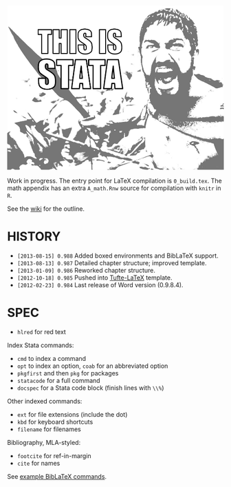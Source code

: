 
<img src="images/0-this-is-stata.jpg" width ="600" />

Work in progress. The entry point for LaTeX compilation is `0_build.tex`. The math appendix has an extra `A_math.Rnw` source for compilation with `knitr` in `R`.

See the [wiki](https://github.com/briatte/srqm/wiki/stata-guide) for the outline.

# HISTORY

* `[2013-08-15] 0.988` Added boxed environments and BibLaTeX support.
* `[2013-08-13] 0.987` Detailed chapter structure; improved template.
* `[2013-01-09] 0.986` Reworked chapter structure.
* `[2012-10-18] 0.985` Pushed into [Tufte-LaTeX](https://code.google.com/p/tufte-latex/) template.
* `[2012-02-23] 0.984` Last release of Word version (0.9.8.4).

# SPEC

* `hlred` for red text

Index Stata commands:

* `cmd` to index a command
* `opt` to index an option, `coab` for an abbreviated option
* `pkgfirst` and then `pkg` for packages
* `statacode` for a full command
* `docspec` for a Stata code block (finish lines with `\\%`)

Other indexed commands:

* `ext` for file extensions (include the dot)
* `kbd` for keyboard shortcuts
* `filename` for filenames

Bibliography, MLA-styled:

* `footcite` for ref-in-margin
* `cite` for names

See [example BibLaTeX commands](https://github.com/plk/biblatex/blob/master/doc/latex/biblatex/examples/01-introduction.tex).
